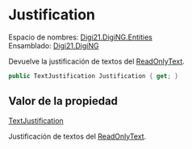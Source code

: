 # Justification

Espacio de nombres: [Digi21.DigiNG.Entities](/digi3d-net/programacion/.net/referencia/digi21.diging/digi21.diging.entities/)  
Ensamblado: [Digi21.DigiNG](/digi3d-net/programacion/.net/referencia/digi21.diging.plugin/digi21.diging/)

Devuelve la justificación de textos del [ReadOnlyText](/digi3d-net/programacion/.net/referencia/digi21.diging/digi21.diging.entities/clases/readonlytext/).

```csharp
public TextJustification Justification { get; }
```

## Valor de la propiedad

[TextJustification](/digi3d-net/programacion/.net/referencia/digi21.diging/digi21.diging.entities/enumeraciones/textjustification.md)

Justificación de textos del [ReadOnlyText](/digi3d-net/programacion/.net/referencia/digi21.diging/digi21.diging.entities/clases/readonlytext/).



